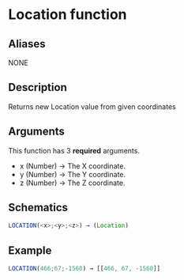 # Location function

## Aliases

NONE

## Description

Returns new Location value from given coordinates

## Arguments

This function has 3 **required** arguments.

- x (Number) → The X coordinate.
- y (Number) → The Y coordinate.
- z (Number) → The Z coordinate.

## Schematics

```js
LOCATION(<x>;<y>;<z>) → (Location)
```

## Example

```js
LOCATION(466;67;-1560) → [[466, 67, -1560]]
```
